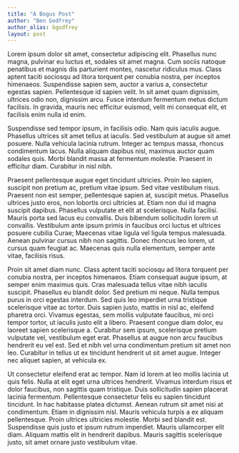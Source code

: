 ```yaml
---
title: "A Bogus Post"
author: "Ben Godfrey"
author_alias: bgodfrey
layout: post
---
```


Lorem ipsum dolor sit amet, consectetur adipiscing elit. Phasellus nunc magna, pulvinar eu luctus et, sodales sit amet magna. Cum sociis natoque penatibus et magnis dis parturient montes, nascetur ridiculus mus. Class aptent taciti sociosqu ad litora torquent per conubia nostra, per inceptos himenaeos. Suspendisse sapien sem, auctor a varius a, consectetur egestas sapien. Pellentesque id sapien velit. In sit amet quam dignissim, ultrices odio non, dignissim arcu. Fusce interdum fermentum metus dictum facilisis. In gravida, mauris nec efficitur euismod, velit mi consequat elit, et facilisis enim nulla id enim.

Suspendisse sed tempor ipsum, in facilisis odio. Nam quis iaculis augue. Phasellus ultrices sit amet tellus at iaculis. Sed vestibulum at augue sit amet posuere. Nulla vehicula lacinia rutrum. Integer ac tempus massa, rhoncus condimentum lacus. Nulla aliquam dapibus nisl, maximus auctor quam sodales quis. Morbi blandit massa at fermentum molestie. Praesent in efficitur diam. Curabitur in nisl nibh.

Praesent pellentesque augue eget tincidunt ultricies. Proin leo sapien, suscipit non pretium ac, pretium vitae ipsum. Sed vitae vestibulum risus. Praesent non est semper, pellentesque sapien at, suscipit metus. Phasellus ultrices justo eros, non lobortis orci ultricies at. Etiam non dui id magna suscipit dapibus. Phasellus vulputate et elit at scelerisque. Nulla facilisi. Mauris porta sed lacus eu convallis. Duis bibendum sollicitudin lorem ut convallis. Vestibulum ante ipsum primis in faucibus orci luctus et ultrices posuere cubilia Curae; Maecenas vitae ligula vel ligula tempus malesuada. Aenean pulvinar cursus nibh non sagittis. Donec rhoncus leo lorem, ut cursus quam feugiat ac. Maecenas quis nulla elementum, semper ante vitae, facilisis risus.

Proin sit amet diam nunc. Class aptent taciti sociosqu ad litora torquent per conubia nostra, per inceptos himenaeos. Etiam consequat augue ipsum, at semper enim maximus quis. Cras malesuada tellus vitae nibh iaculis suscipit. Phasellus eu blandit dolor. Sed pretium mi neque. Nulla tempus purus in orci egestas interdum. Sed quis leo imperdiet urna tristique scelerisque vitae ac tortor. Duis sapien justo, mattis in nisl ac, eleifend pharetra orci. Vivamus egestas, sem mollis vulputate faucibus, mi orci tempor tortor, ut iaculis justo elit a libero. Praesent congue diam dolor, eu laoreet sapien scelerisque a. Curabitur sem ipsum, scelerisque pretium vulputate vel, vestibulum eget erat. Phasellus at augue non arcu faucibus hendrerit eu vel est. Sed et nibh vel urna condimentum pretium sit amet non leo. Curabitur in tellus ut ex tincidunt hendrerit ut sit amet augue. Integer nec aliquet sapien, at vehicula ex.

Ut consectetur eleifend erat ac tempor. Nam id lorem at leo mollis lacinia ut quis felis. Nulla at elit eget urna ultrices hendrerit. Vivamus interdum risus et dolor faucibus, non sagittis quam tristique. Duis sollicitudin sapien placerat lacinia fermentum. Pellentesque consectetur felis eu sapien tincidunt tincidunt. In hac habitasse platea dictumst. Aenean rutrum sit amet nisi at condimentum. Etiam in dignissim nisl. Mauris vehicula turpis a ex aliquam pellentesque. Proin ultrices ultricies molestie. Morbi sed blandit est. Suspendisse quis justo et ipsum rutrum imperdiet. Mauris ullamcorper elit diam. Aliquam mattis elit in hendrerit dapibus. Mauris sagittis scelerisque justo, sit amet ornare justo vestibulum vitae.

